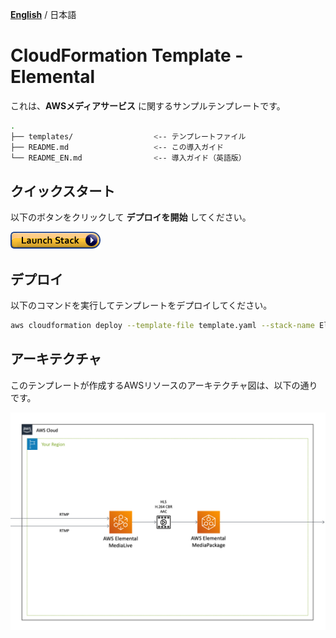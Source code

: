 [**English**](README_EN.md) / 日本語

# CloudFormation Template - Elemental

これは、**AWSメディアサービス** に関するサンプルテンプレートです。

```bash
.
├── templates/                  <-- テンプレートファイル
├── README.md                   <-- この導入ガイド
└── README_EN.md                <-- 導入ガイド（英語版）
```

## クイックスタート

以下のボタンをクリックして **デプロイを開始** してください。

[![cloudformation-launch-stack](images/cloudformation-launch-stack.png)](https://console.aws.amazon.com/cloudformation/home?region=ap-northeast-1#/stacks/quickcreate?stackName=ElementalSample&templateURL=https://eijikominami.s3-ap-northeast-1.amazonaws.com/aws-cloudformation-samples/elemental/template.yaml)

## デプロイ

以下のコマンドを実行してテンプレートをデプロイしてください。

```bash
aws cloudformation deploy --template-file template.yaml --stack-name ElementalSample --capabilities CAPABILITY_NAMED_IAM CAPABILITY_AUTO_EXPAND
```

## アーキテクチャ

このテンプレートが作成するAWSリソースのアーキテクチャ図は、以下の通りです。

![](images/architecture.png)